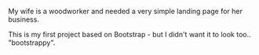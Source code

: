 My wife is a woodworker and needed a very simple landing page for her business.

This is my first project based on Bootstrap - but I didn't want it to look too.. "bootstrappy".
